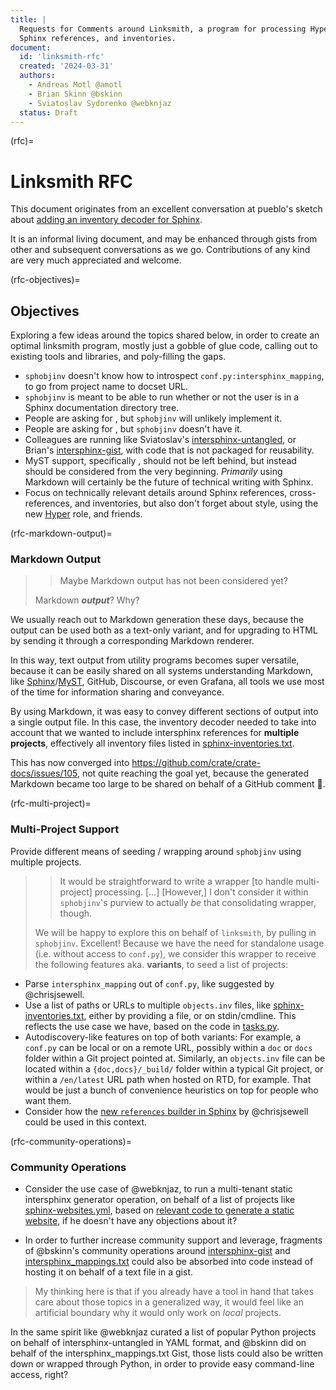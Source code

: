 ```yaml
---
title: |
  Requests for Comments around Linksmith, a program for processing Hyperlinks,
  Sphinx references, and inventories.
document:
  id: 'linksmith-rfc'
  created: '2024-03-31'
  authors:
    - Andreas Motl @amotl
    - Brian Skinn @bskinn
    - Sviatoslav Sydorenko @webknjaz
  status: Draft
---
```


(rfc)=

# Linksmith RFC

This document originates from an excellent conversation at pueblo's sketch
about [adding an inventory decoder for Sphinx].

It is an informal living document, and may be enhanced through gists from
other and subsequent conversations as we go.
Contributions of any kind are very much appreciated and welcome.


(rfc-objectives)=
## Objectives

Exploring a few ideas around the topics shared below, in order to create
an optimal linksmith program, mostly just a gobble of glue code, calling out
to existing tools and libraries, and poly-filling the gaps.

- `sphobjinv` doesn't know how to introspect `conf.py:intersphinx_mapping`,
  to go from project name to docset URL.
- `sphobjinv` is meant to be able to run whether or not the user is in a
  Sphinx documentation directory tree.
- People are asking for [](#rfc-markdown-output), but `sphobjinv` will unlikely
  implement it.
- People are asking for [](#rfc-multi-project), but `sphobjinv` doesn't
  have it.
- Colleagues are running [](#rfc-community-operations) like Sviatoslav's
  [intersphinx-untangled], or Brian's [intersphinx-gist], with code that
  is not packaged for reusability.
- MyST support, specifically [](inv:mep#meps/mep-0002), should not be left
  behind, but instead should be considered from the very beginning. _Primarily_
  using Markdown will certainly be the future of technical writing with Sphinx.
- Focus on technically relevant details around Sphinx references, cross-
  references, and inventories, but also don't forget about style, using the
  new [Hyper] role, and friends.


(rfc-markdown-output)=
### Markdown Output

>> Maybe Markdown output has not been considered yet?
>
> Markdown **_output_**? Why?

We usually reach out to Markdown generation these days, because the output can
be used both as a text-only variant, and for upgrading to HTML by sending it
through a corresponding Markdown renderer.

In this way, text output from utility programs becomes super versatile, because
it can be easily shared on all systems understanding Markdown, like
[Sphinx]/[MyST], GitHub, Discourse, or even Grafana, all tools we use most of
the time for information sharing and conveyance.

By using Markdown, it was easy to convey different sections of output into a
single output file. In this case, the inventory decoder needed to take into
account that we wanted to include intersphinx references for **multiple
projects**, effectively all inventory files listed in [sphinx-inventories.txt].

This has now converged into https://github.com/crate/crate-docs/issues/105, not
quite reaching the goal yet, because the generated Markdown became too large to
be shared on behalf of a GitHub comment 🙈.


(rfc-multi-project)=
### Multi-Project Support

Provide different means of seeding / wrapping around `sphobjinv` using
multiple projects.

>> It would be straightforward to write a wrapper [to handle multi-project]
>> processing. [...] [However,] I don't consider it within `sphobjinv`'s
>> purview to actually _be_ that consolidating wrapper, though. 
>
> We will be happy to explore this on behalf of `linksmith`, by
> pulling in `sphobjinv`. Excellent! Because we have the need for standalone
> usage (i.e. without access to `conf.py`), we consider this wrapper to receive
> the following features aka. **variants**, to seed a list of projects:

- Parse `intersphinx_mapping` out of `conf.py`, like suggested by @chrisjsewell.
- Use a list of paths or URLs to multiple `objects.inv` files, like 
  [sphinx-inventories.txt], either by providing a file, or on stdin/cmdline.
  This reflects the use case we have, based on the code in [tasks.py].
- Autodiscovery-like features on top of both variants: For example, a `conf.py`
  can be local or on a remote URL, possibly within a `doc` or `docs` folder
  within a Git project pointed at. Similarly, an `objects.inv` file can be
  located within a `{doc,docs}/_build/` folder within a typical Git project,
  or within a `/en/latest` URL path when hosted on RTD, for example. That
  would be just a bunch of convenience heuristics on top for people who want them.
- Consider how the [new `references` builder in Sphinx] by @chrisjsewell could be
  used in this context.


(rfc-community-operations)=
### Community Operations

- Consider the use case of @webknjaz, to run a multi-tenant static intersphinx
  generator operation, on behalf of a list of projects like [sphinx-websites.yml],
  based on [relevant code to generate a static website], if he doesn't have any
  objections about it?

- In order to further increase community support and leverage, fragments of @bskinn's
  community operations around [intersphinx-gist] and [intersphinx_mappings.txt] could
  also be absorbed into code instead of hosting it on behalf of a text file in a gist.

> My thinking here is that if you already have a tool in hand that takes care about
> those topics in a generalized way, it would feel like an artificial boundary why it
> would only work on _local_ projects.

In the same spirit like @webknjaz curated a list of popular Python projects on behalf
of intersphinx-untangled in YAML format, and @bskinn did on behalf of the
intersphinx_mappings.txt Gist, those lists could also be written down or wrapped through
Python, in order to provide easy command-line access, right?




[adding an inventory decoder for Sphinx]: https://github.com/pyveci/pueblo/pull/73
[Hyperlink]: https://en.wikipedia.org/wiki/Hyperlink
[Hyperlinks]: https://en.wikipedia.org/wiki/Hyperlink
[Hyper]: https://sphinx-design-elements--71.org.readthedocs.build/en/71/hyper.html
[intersphinx-gist]: https://github.com/bskinn/intersphinx-gist
[intersphinx-untangled]: https://github.com/webknjaz/intersphinx-untangled
[intersphinx_mappings.txt]: https://gist.github.com/bskinn/0e164963428d4b51017cebdb6cda5209
[MEP 0002]: https://mep.mystmd.org/en/latest/meps/mep-0002/
[MyST]: https://myst-parser.readthedocs.io/
[new `references` builder in Sphinx]: https://github.com/sphinx-doc/sphinx/pull/12190
[relevant code to generate a static website]: https://github.com/webknjaz/intersphinx-untangled/blob/5d495581ec9e9096aa503c7281089f0a883be619/.github/workflows/build-gh-pages.yml#L29-L82
[Sphinx]: https://www.sphinx-doc.org/
[sphinx-design]: https://sphinx-design.readthedocs.io/
[sphinx-inventories.txt]: https://github.com/crate/crate-docs/blob/main/registry/sphinx-inventories.txt
[sphinx-websites.yml]: https://github.com/webknjaz/intersphinx-untangled/blob/master/sphinx-websites.yml
[sphobjinv]: https://sphobjinv.readthedocs.io/
[tasks.py]: https://github.com/crate/crate-docs/blob/main/tasks.py
